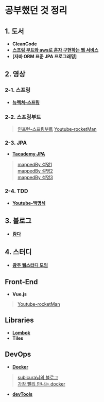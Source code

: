 # 공부했던 것 정리

## 1. 도서
 * **CleanCode**
 * **[스프링 부트와 aws로 혼자 구현하는 웹 서비스](https://github.com/kimmari10/freelec-springboot2-webservice)**
 * **[자바 ORM 표준 JPA 프로그래밍]**

## 2. 영상
### 2-1. 스프링
 * **[뉴렉쳐-스프링](http://newlecture.com/)**
### 2-2. 스프링부트
 > [인프런-스프링부트](https://www.inflearn.com/course/%EC%8A%A4%ED%94%84%EB%A7%81%EB%B6%80%ED%8A%B8)
 > [Youtube-rocketMan](https://www.youtube.com/watch?v=yRfivQ90vcs)

### 2-3. JPA
 * **[Tacademy JPA](https://youtu.be/WfrSN9Z7MiA)**
 > [mappedBy 설명1](https://www.youtube.com/watch?v=0zTtkIYMOIw)   
 > [mappedBy 설명2](https://www.youtube.com/watch?v=0zTtkIYMOIw)   
 > [mappedBy 설명3](https://www.youtube.com/watch?v=hsSc5epPXDs)
### 2-4. TDD
 * **[Youtube-백명석](https://www.youtube.com/watch?v=wmHV6L0e1sU&index=7&t=1538s&list=PLagTY0ogyVkIl2kTr08w-4MLGYWJz7lNK)**

## 3. 블로그
 * **[람다](http://www.eriklievaart.com/blog/lambda.html)**
 
## 4. 스터디
 * **[광주 웹스터디 모임](http://study.gwangju.kr)**
 
## Front-End
 * **Vue.js**
 > [Youtube-rocketMan](https://www.youtube.com/watch?v=yRfivQ90vcs)
 
## Libraries
 * **[Lombok](https://cheese10yun.github.io/lombok/)**
 * **Tiles**

## DevOps
 * **[Docker](http://docker.io)**
 > [subicura님의 블로그](https://subicura.com/2017/01/19/docker-guide-for-beginners-1.html)   
 > [가장 빨리 만나는 docker](http://pyrasis.com/private/2014/11/30/publish-docker-for-the-really-impatient-book)
 * **[devTools](https://lhb0517.tistory.com/entry/SpringIntelliJ-SpringBoot-HotSwap-with-IntelliJ)**   
